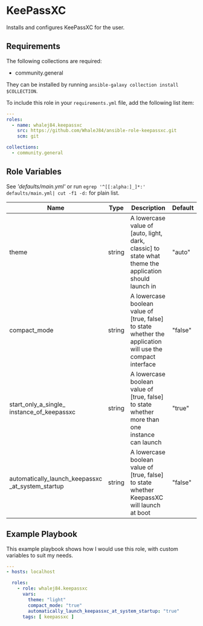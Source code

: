 KeePassXC
=========

Installs and configures KeePassXC for the user.

Requirements
------------

The following collections are required:

- community.general

They can be installed by running `ansible-galaxy collection install $COLLECTION`.

To include this role in your `requirements.yml` file, add the following list item:

```yaml
---
roles:
  - name: whalej84.keepassxc
    src: https://github.com/WhaleJ84/ansible-role-keepassxc.git
    scm: git

collections:
  - community.general
```

Role Variables
--------------

See *'defaults/main.yml'* or run `egrep '^[[:alpha:]_]*:' defaults/main.yml| cut
-f1 -d:` for plain list.

| Name | Type | Description | Default |
| ---- | ---- | ----------- | ------- |
| theme | string | A lowercase value of [auto, light, dark, classic] to state what theme the application should launch in | "auto" |
| compact\_mode | string | A lowercase boolean value of [true, false] to state whether the application will use the compact interface | "false" |
| start\_only\_a\_single\_</br>instance\_of\_keepassxc | string | A lowercase boolean value of [true, false] to state whether more than one instance can launch | "true" |
| automatically\_launch\_keepassxc</br>\_at\_system\_startup | string | A lowercase boolean value of [true, false] to state whether KeepassXC will launch at boot | "false" |

Example Playbook
----------------

This example playbook shows how I would use this role, with custom variables to suit my needs.

```yaml
---
- hosts: localhost

  roles:
    - role: whalej84.keepassxc
      vars:
        theme: "light"
        compact_mode: "true"
        automatically_launch_keepassxc_at_system_startup: "true"
      tags: [ keepassxc ]
```
